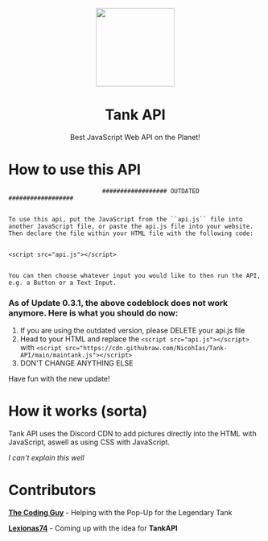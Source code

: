 <p align="center">
  <img width="156" align="center" src="https://user-images.githubusercontent.com/93119331/173180717-36a4c402-d4f4-46a8-ba75-e89aca29ac66.png">
</p>

<h1 align="center">
  Tank API
</h1>

<p align="center">
  Best JavaScript Web API on the Planet!
</p>

# How to use this API

```
                          ################## OUTDATED ##################


To use this api, put the JavaScript from the ``api.js`` file into another JavaScript file, or paste the api.js file into your website.
Then declare the file within your HTML file with the following code:


<script src="api.js"></script>


You can then choose whatever input you would like to then run the API, e.g. a Button or a Text Input.
```

### As of Update 0.3.1, the above codeblock does not work anymore. Here is what you should do now:

1. If you are using the outdated version, please DELETE your api.js file
2. Head to your HTML and replace the ```<script src="api.js"></script>``` with ```<script src="https://cdn.githubraw.com/NicohIas/Tank-API/main/maintank.js"></script>```
3. DON'T CHANGE ANYTHING ELSE

Have fun with the new update!

# How it works (sorta)

Tank API uses the Discord CDN to add pictures directly into the HTML with JavaScript, aswell as using CSS with JavaScript.

*I can't explain this well*

# Contributors 

**[The Coding Guy](https://github.com/Aisuruneko)** - Helping with the Pop-Up for the Legendary Tank

**[Lexionas74](https://github.com/Lexionas74)** - Coming up with the idea for **TankAPI**
